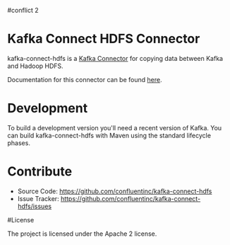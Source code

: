 #conflict 2
# Kafka Connect HDFS Connector

kafka-connect-hdfs is a [Kafka Connector](http://kafka.apache.org/documentation.html#connect)
for copying data between Kafka and Hadoop HDFS.

Documentation for this connector can be found [here](http://docs.confluent.io/current/connect/connect-hdfs/docs/index.html).

# Development

To build a development version you'll need a recent version of Kafka. You can build
kafka-connect-hdfs with Maven using the standard lifecycle phases.


# Contribute

- Source Code: https://github.com/confluentinc/kafka-connect-hdfs
- Issue Tracker: https://github.com/confluentinc/kafka-connect-hdfs/issues


#License

The project is licensed under the Apache 2 license.
